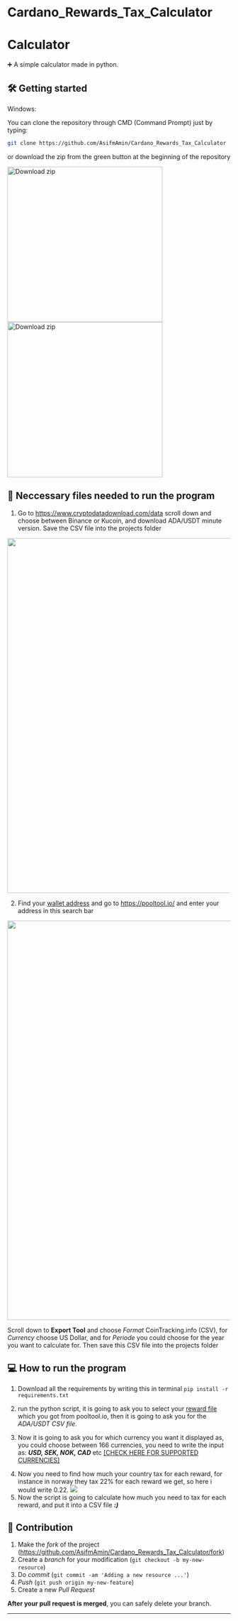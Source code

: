 # Cardano_Rewards_Tax_Calculator



# Calculator

➕ A simple calculator made in python.



## 🛠 Getting started

Windows:

You can clone the repository through CMD (Command Prompt) just by typing:

```sh
git clone https://github.com/AsifmAmin/Cardano_Rewards_Tax_Calculator
```

or download the zip from the green button at the beginning of the repository

<img src="https://i.imgur.com/M2YvvGp.png" alt="Download zip" border="0" width="350">

<img src="https://i.imgur.com/NEeFHRg.png" alt="Download zip" border="0" width="350">

## 📄 Neccessary files needed to run the program

1. Go to <https://www.cryptodatadownload.com/data> scroll down and choose between Binance or Kucoin,
and download ADA/USDT minute version. Save the CSV file into the projects folder
<img src="https://i.imgur.com/QEFINhu.gif"  border="0" width="800">
   
   <br>
   
2. Find your <a href="https://i.imgur.com/ZKrUdyX.png">wallet address</a> and go to <https://pooltool.io/> and enter your address in this search bar<br>

<img src="https://i.imgur.com/JfsJL2V.gif"  border="0" width="900">

Scroll down to **Export Tool** and choose *Format* CoinTracking.info (CSV), for *Currency* choose US Dollar,
and for *Periode* you could choose for the year you want to calculate for. Then save this CSV file into the 
projects folder 

## 💻 How to run the program 

1. Download all the requirements by writing this in terminal ``` pip install -r requirements.txt ```

2. run the python script, it is going to ask you to select your <a href="https://i.imgur.com/t9TOofh.png"> reward file</a>
which you got from pooltool.io, then it is going to ask you for the *ADA/USDT CSV file*.

3. Now it is going to ask you for
which currency you want it displayed as, you could choose between 166 currencies, you need to write the input as: ***USD, SEK, NOK, CAD*** etc
   <a href="https://github.com/fawazahmed0/currency-api/blob/1/latest/currencies.json">[CHECK HERE FOR SUPPORTED CURRENCIES]    
</a> 

4. Now you need to find how much your country tax for each reward, for instance in norway they tax 22% for each reward we get, 
so here i would write 0.22. 
   ![](https://i.imgur.com/UQEeG57.png)
5. Now the script is going to calculate how much you need to tax for each reward, and put it into a CSV file ***:)*** 

## 🚀 Contribution

1. Make the _fork_ of the project (<https://github.com/AsifmAmin/Cardano_Rewards_Tax_Calculator/fork>)
2. Create a _branch_ for your modification (`git checkout -b my-new-resource`)
3. Do _commit_ (`git commit -am 'Adding a new resource ...'`)
4. _Push_ (`git push origin my-new-feature`)
5. Create a new _Pull Request_

**After your pull request is merged**, you can safely delete your branch.


---